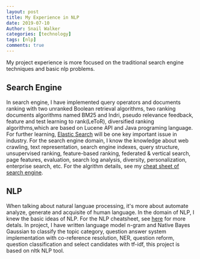 ```yaml
---
layout: post
title: My Experience in NLP
date: 2019-07-10
Author: Snail Walker
categories: [technology]
tags: [nlp]
comments: true
---
```

My project experience is more focused on the traditional search engine techniques and basic nlp problems.



## Search Engine 

In search engine, I have implemented query operators and documents ranking with two unranked Boolean retrieval algorithms, two ranking documents algorithms named BM25 and Indri, pseudo relevance feedback, feature and test learning to rank(LeToR), diversified ranking algorithms,which are based on Lucene API and Java programing language. For further learning, [Elastic Search](https://github.com/elastic/elasticsearch) will be one key important issue in industry. For the search engine domain, I know the knowledge about web crawling, text representation, search engine indexes, query structure, unsupervised ranking, feature-based ranking, federated & vertical search, page features, evaluation, search log analysis, diversity, personalization, enterprise search, etc. For the algrithm details, see my [cheat sheet of search engine](http://snailwalkeryc.github.io/nlp-cheat-sheet/).

## NLP

When talking about natural languae processing, it's more about automate analyze, generate and acquisite of human language.  In the domain of NLP, I knew the basic ideas of NLP. For the NLP cheatsheet, see [here](http://yuchenspace.info/Natural-Language-Processing-Cheat-Sheet/) for more detals. In project, I have written language model n-gram and Native Bayes Gaussian  to classify the topic category, question answer system implementation with co-reference resolution, NER, question reform, question classification and select candidates with tf-idf, this project is based on nltk NLP tool. 


